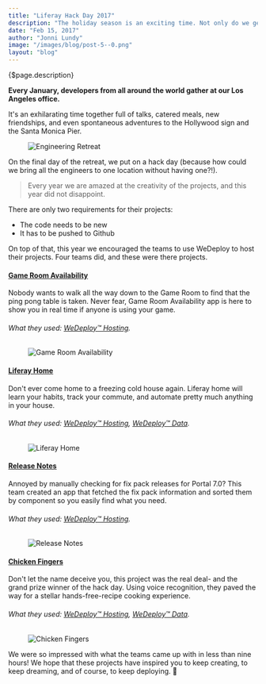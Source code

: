 ```yaml
---
title: "Liferay Hack Day 2017"
description: "The holiday season is an exciting time. Not only do we get to put all our diets on hold because of the never ending flow of tree shaped cookies and ooey gooey chocolate fudge, but it also means that the annual Liferay engineering retreat is right around the corner."
date: "Feb 15, 2017"
author: "Jonni Lundy"
image: "/images/blog/post-5--0.png"
layout: "blog"
---
```


<article>

{$page.description}

**Every January, developers from all around the world gather at our Los Angeles office.**

It's an exhilarating time together full of talks, catered meals, new friendships, and even spontaneous adventures to the Hollywood sign and the Santa Monica Pier.

<figure>
  <img src="/images/blog/post-5--0.png" alt="Engineering Retreat">
</figure>

On the final day of the retreat, we put on a hack day (because how could we bring all the engineers to one location without having one?!).

> Every year we are amazed at the creativity of the projects, and this year did not disappoint.

There are only two requirements for their projects:

* The code needs to be new
* It has to be pushed to Github

On top of that, this year we encouraged the teams to use WeDeploy to host their projects. Four teams did, and these were there projects.

#### [Game Room Availability](https://youtu.be/SEtTxgRpw28)

Nobody wants to walk all the way down to the Game Room to find that the ping pong table is taken. Never fear, Game Room Availability app is here to show you in real time if anyone is using your game.

###### What they used: [WeDeploy™ Hosting](/docs/hosting).

<figure>
    <img src="/images/blog/post-5--1.png" alt="Game Room Availability">
</figure>

#### [Liferay Home](https://youtu.be/Za3nUelYPsE)

Don't ever come home to a freezing cold house again. Liferay home will learn your habits, track your commute, and automate pretty much anything in your house.

###### What they used: [WeDeploy™ Hosting](/docs/hosting), [WeDeploy™ Data](/docs/data).

<figure>
  <img src="/images/blog/post-5--2.png" alt="Liferay Home">
</figure>

#### [Release Notes](https://youtu.be/LfcGDiQq0zI)

Annoyed by manually checking for fix pack releases for Portal 7.0? This team created an app that fetched the fix pack information and sorted them by component so you easily find what you need.

###### What they used: [WeDeploy™ Hosting](/docs/hosting).

<figure>
  <img src="/images/blog/post-5--3.png" alt="Release Notes">
</figure>

#### [Chicken Fingers](https://youtu.be/cYvZuL_9W4M)

Don't let the name deceive you, this project was the real deal- and the grand prize winner of the hack day. Using voice recognition, they paved the way for a stellar hands-free-recipe cooking experience.

###### What they used: [WeDeploy™ Hosting](/docs/hosting), [WeDeploy™ Data](/docs/data).

<figure>
  <img src="/images/blog/post-5--4.png" alt="Chicken Fingers">
</figure>

We were so impressed with what the teams came up with in less than nine hours! We hope that these projects have inspired you to keep creating, to keep dreaming, and of course, to keep deploying. 🚀

</article>
